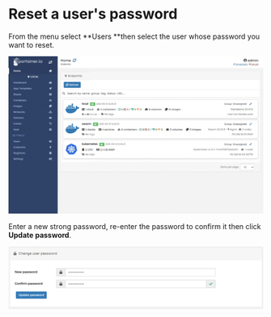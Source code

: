 # Reset a user's password

From the menu select **Users **then select the user whose password you want to reset.

![](../../.gitbook/assets/users-promote-1.gif)

Enter a new strong password, re-enter the password to confirm it then click **Update password**.

![](../../.gitbook/assets/users-password-2.png)
